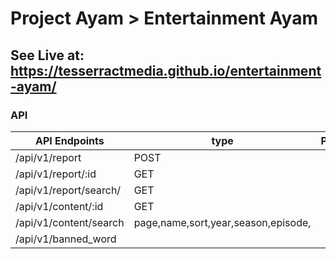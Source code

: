  # Project Ayam > Entertainment Ayam 

## See Live at: https://tesserractmedia.github.io/entertainment-ayam/

### API

| API Endpoints | type | Params | Body
|-|-|-|-|
| /api/v1/report | POST | | |
| /api/v1/report/:id | GET | | |
| /api/v1/report/search/ | GET |  | |
| /api/v1/content/:id | GET | ||
| /api/v1/content/search | page,name,sort,year,season,episode, |||
| /api/v1/banned_word | | | |

